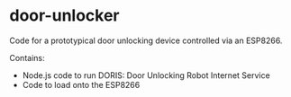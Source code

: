 # door-unlocker
Code for a prototypical door unlocking device controlled via an ESP8266.

Contains:
- Node.js code to run DORIS: Door Unlocking Robot Internet Service
- Code to load onto the ESP8266
